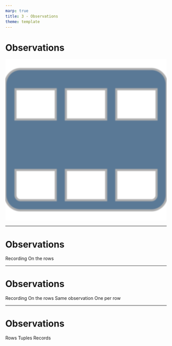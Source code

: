 ```yaml
---
marp: true
title: 3 - Observations
theme: template
---
```


# Observations

![bg contain](images/548-10.png)

<!--
Data science is founded upon making observations of the world around us.

But what are observations and how do we record them in tabular data?
-->

---

<!-- _class: title-two-content-left -->

# Observations

Recording
On the rows


<!--
[1] An observation is a recording of the qualities and quantities of an observable phenomenon in the natural world.

This includes what we can see, hear, feel, or measure with sensors.

[2] In data science, we record observations on the rows of a table.

The rows are the horizontal groups of data that are contained within the table.
-->

---

<!-- _class: title-two-content-left -->

# Observations

Recording
On the rows
Same observation
One per row


<!--
For example, imagine that we are recording the vital signs of a patient at a hospital.

For each observation, we would record the date of the observation, the patient's heart rate, their temperature, and other vitals.

Each of these observations would be recorded on a separate row.

[3] What is important to note is that all of the elements in a row of data belong to the same observation.

For example, a row of data can be an observation of a person, a place, a thing, or a set of sensor readings at a specific time.

[4] In data science, we want each row to contain one and only one observation.

Essentially, each row should record one, and only one, person, place, or thing begin observed at a given time.
-->

---

<!-- _class: title-two-content-left -->

# Observations

Rows
Tuples
Records


<!--
Outside of data science, the rows of a table of data go by various names.

[1] First, you may hear them simply referred to as "rows", for, well, obvious reasons, I guess.

[2] In computer science, they are often referred to as a tuples (or a tupples), which is a mathematical term for a list of data.

[3] Or you may often hear them referred to simply as "records", because they store a recording of an observation, entity, or transaction of some kind.

No matter what they are called, observations should always be represented as rows in tabular data.
-->